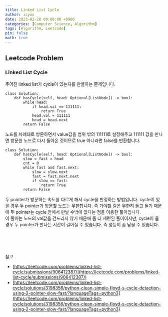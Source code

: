 ```yaml
---
title: Linked List Cycle
author: icyou
date: 2023-02-28 00:00:00 +0900
categories: [Computer Science, Algorithm]
tags: [Algorithm, Leetcode]
pin: false
math: true
---
```


## Leetcode Problem

### Linked List Cycle
주어진 linked list가 cycle이 있는지를 판별하는 문제입니다.

```
class Solution:
    def hasCycle(self, head: Optional[ListNode]) -> bool:
        while head:
            if head.val == 111111:
                return True
            head.val = 111111
            head = head.next
        return False
```
노드를 차례대로 방문하면서 value값을 범위 밖의 111111로 설정해주고 111111 값을 만나면 방문한 노드로 다시 돌아온 것이므로 true 아니라면 false를 반환합니다.

```
class Solution:
    def hasCycle(self, head: Optional[ListNode]) -> bool:
        slow = fast = head
        cnt = 0
        while fast and fast.next:
            slow = slow.next
            fast = fast.next.next
            if slow == fast:
                return True
        return False
```
두 pointer가 방문하는 속도를 다르게 해서 cycle을 판정하는 방법입니다. cycle이 있을 경우 두 pointer가 방문할 노드는 무한합니다. 즉 가야할 길은 무한히 돌고 돌기 때문에 두 pointer는 cycle 안에서 만날 수밖에 없다는 점을 이용한 풀이입니다.  
이 풀이는 노드의 val값을 건드리지 않기 때문에 좀 더 세련된 풀이이지만, cycle이 클 경우 두 pointer가 만나는 시간이 길어질 수 있습니다. 즉 성능이 좀 낮을 수 있습니다.

<br/><br/><br/><br/>
참고 
- [https://leetcode.com/problems/linked-list-cycle/submissions/906412387/](https://leetcode.com/problems/linked-list-cycle/submissions/906412387/)
- [https://leetcode.com/problems/linked-list-cycle/solutions/3198356/python-clean-simple-floyd-s-cycle-detaction-using-2-pointer-slow-fast/?languageTags=python3](https://leetcode.com/problems/linked-list-cycle/solutions/3198356/python-clean-simple-floyd-s-cycle-detaction-using-2-pointer-slow-fast/?languageTags=python3)